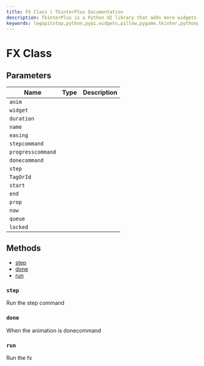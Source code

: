 ```yaml
---
title: FX Class | TkinterPlus Documentation
description: TkinterPlus is a Python UI library that adds more widgets to Tkinter
keywords: legopitstop,python,pypi,widgets,pillow,pygame,tkinter,pythonpackage
---
```


# FX Class

## Parameters

| Name              | Type | Description |
| ----------------- | ---- | ----------- |
| `anim`            |      |             |
| `widget`          |      |             |
| `duration`        |      |             |
| `name`            |      |             |
| `easing`          |      |             |
| `stepcommand`     |      |             |
| `progresscommand` |      |             |
| `donecommand`     |      |             |
| `step`            |      |             |
| `TagOrId`         |      |             |
| `start`           |      |             |
| `end`             |      |             |
| `prop`            |      |             |
| `now`             |      |             |
| `queue`           |      |             |
| `locked`          |      |             |

## Methods

- [step](#step)
- [done](#done)
- [run](#run)

### `step`

Run the step command

### `done`

When the animation is donecommand

### `run`

Run the fx
